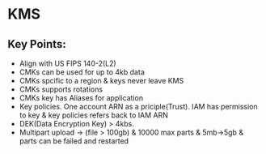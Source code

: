 # KMS

## Key Points:
* Align with US FIPS 140-2(L2)
* CMKs can be used for up to 4kb data
* CMKs spcific to a region & keys never leave KMS
* CMKs supports rotations
* CMKs key has Aliases for application
* Key policies. One account ARN as a priciple(Trust). IAM has permission to key & key policies refers back to IAM ARN
* DEK(Data Encryption Key) > 4kbs. 
* Multipart upload -> (file > 100gb) & 10000 max parts & 5mb->5gb & parts can be failed and restarted
